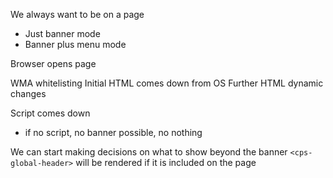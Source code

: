 We always want to be on a page

- Just banner mode
- Banner plus menu mode

Browser opens page

WMA whitelisting
Initial HTML comes down from OS
Further HTML dynamic changes

Script comes down

- if no script, no banner possible, no nothing

We can start making decisions on what to show beyond the banner
`<cps-global-header>` will be rendered if it is included on the page
